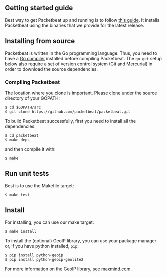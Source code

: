 ## Getting started guide

Best way to get Packetbeat up and running is to follow [this
guide](http://packetbeat.com/getstarted). It installs Packetbeat using the
binaries that we provide for the latest release.

## Installing from source

Packetbeat is written in the Go programming language. Thus, you need to have a
[Go compiler](http://golang.org/) installed before compiling Packetbeat. The
``go get`` setup below also require a set of version control system (Git and
Mercurial) in order to download the source dependencies.

### Compiling Packetbeat

The location where you clone is important. Please clone under the source
directory of your GOPATH:

    $ cd $GOPATH/src
    $ git clone https://github.com/packetbeat/packetbeat.git

To build Packetbeat successfully, first you need to install all the
dependencies:

    $ cd packetbeat
    $ make deps

and then compile it with:

    $ make

## Run unit tests

Best is to use the Makefile target:

    $ make test

## Install

For installing, you can use our make target:

    $ make install

To install the (optional) GeoIP library, you can use your package manager or,
if you have python installed, `pip`:

    $ pip install python-geoip
    $ pip install python-geoip-geolite2

For more information on the GeoIP library, see
[maxmind.com](https://www.maxmind.com/).

